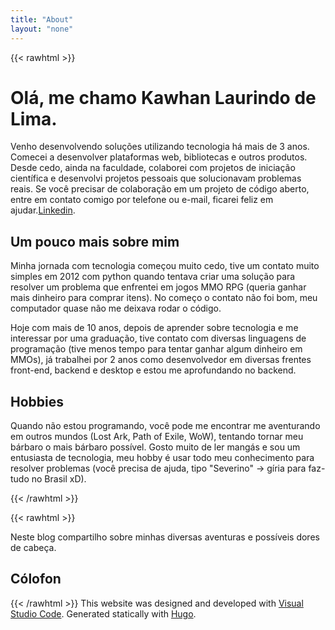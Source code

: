 ```yaml
---
title: "About"
layout: "none"
---
```


{{< rawhtml >}}
<h1 class="mb-4 text-3xl font-extrabold leading-none tracking-tight text-gray-900 md:text-4xl lg:text-5xl dark:text-white">Olá, me chamo <span class="text-[#35D758] dark:text-[#35D758]">Kawhan Laurindo de Lima</span>.</h1>
<p class="mb-3 text-gray-500 dark:text-gray-400 first-letter:text-7xl first-letter:font-bold first-letter:text-gray-900 dark:first-letter:text-gray-100 first-letter:mr-3 first-letter:float-left">Venho desenvolvendo soluções utilizando tecnologia há mais de 3 anos. Comecei a desenvolver plataformas web, bibliotecas e outros produtos. Desde cedo, ainda na faculdade, colaborei com projetos de iniciação científica e desenvolvi projetos pessoais que solucionavam problemas reais. Se você precisar de colaboração em um projeto de código aberto, entre em contato comigo por telefone ou e-mail, ficarei feliz em ajudar.<a href="www.linkedin.com/in/kawhan" class="font-medium text-blue-600 underline dark:text-blue-500 hover:no-underline">Linkedin</a>.</p>

<h2 class="text-4xl font-bold dark:text-white">Um pouco mais sobre mim</h2>
<div class="grid grid-cols-1 gap-6 sm:grid-cols-3">
    <div class="col-span-2">
        <p class="mb-3 text-gray-500 dark:text-gray-400">
            Minha jornada com tecnologia começou muito cedo, tive um contato muito simples em 2012 com python quando tentava criar uma solução para resolver um problema que enfrentei em jogos MMO RPG (queria ganhar mais dinheiro para comprar itens). No começo o contato não foi bom, meu computador quase não me deixava rodar o código.
        </p>
        <p class="mb-3 text-gray-500 dark:text-gray-400">
            Hoje com mais de 10 anos, depois de aprender sobre tecnologia e me interessar por uma graduação, tive contato com diversas linguagens de programação (tive menos tempo para tentar ganhar algum dinheiro em MMOs), já trabalhei por 2 anos como desenvolvedor em diversas frentes front-end, backend e desktop e estou me aprofundando no backend.
        </p>
    </div>
</div>
<h2 class="text-4xl font-bold dark:text-white">Hobbies</h2>
<p class="mb-3 text-gray-500 dark:text-gray-400">Quando não estou programando, você pode me encontrar me aventurando em outros mundos (Lost Ark, Path of Exile, WoW), tentando tornar meu bárbaro o mais bárbaro possível. Gosto muito de ler mangás e sou um entusiasta de tecnologia, meu hobby é usar todo meu conhecimento para resolver problemas (você precisa de ajuda, tipo "Severino" -> gíria para faz-tudo no Brasil xD).
</p>

{{< /rawhtml >}}

{{< rawhtml >}}
<p class="mb-3 text-gray-500 dark:text-gray-400">
Neste blog compartilho sobre minhas diversas aventuras e possíveis dores de cabeça.
</p>
<h2 class="text-4xl font-bold dark:text-white">Cólofon</h2>




{{< /rawhtml >}}
This website was designed and developed with <a markdown="1" href="https://code.visualstudio.com/">Visual Studio Code</a>. Generated statically with <a href="https://gohugo.io/">Hugo</a>.


